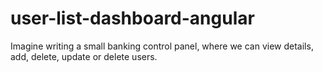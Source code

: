 # user-list-dashboard-angular
Imagine writing a small banking control panel, where we can view details, add, delete, update or delete users.
